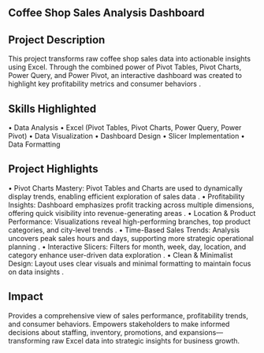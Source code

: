 ## Coffee Shop Sales Analysis Dashboard
## Project Description
This project transforms raw coffee shop sales data into actionable insights using Excel. 
Through the combined power of Pivot Tables, Pivot Charts, Power Query, and Power Pivot, an interactive dashboard was created to highlight key 
profitability metrics and consumer behaviors .
## Skills Highlighted
 •	Data Analysis
 •	Excel (Pivot Tables, Pivot Charts, Power Query, Power Pivot)
 •	Data Visualization
 •	Dashboard Design
 •	Slicer Implementation
 •	Data Formatting

## Project Highlights
 •	Pivot Charts Mastery: Pivot Tables and Charts are used to dynamically display trends, enabling efficient exploration of sales data .
 •	Profitability Insights: Dashboard emphasizes profit tracking across multiple dimensions, offering quick visibility into revenue-generating areas .
 •	Location & Product Performance: Visualizations reveal high-performing branches, top product categories, and city-level trends .
 •	Time-Based Sales Trends: Analysis uncovers peak sales hours and days, supporting more strategic operational planning .
 •	Interactive Slicers: Filters for month, week, day, location, and category enhance user-driven data exploration .
 •	Clean & Minimalist Design: Layout uses clear visuals and minimal formatting to maintain focus on data insights .
## Impact
Provides a comprehensive view of sales performance, profitability trends, and consumer behaviors. Empowers stakeholders to make informed decisions 
about staffing, inventory, promotions, and expansions—transforming raw Excel data into strategic insights for business growth.
